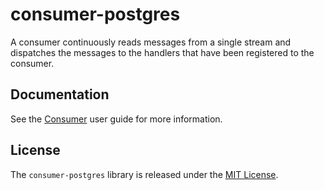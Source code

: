 # consumer-postgres

A consumer continuously reads messages from a single stream and dispatches the messages to the handlers that have been registered to the consumer.

## Documentation

See the [Consumer](http://docs.eventide-project.org/user-guide/consumers.html) user guide for more information.

## License

The `consumer-postgres` library is released under the [MIT License](https://github.com/eventide-project/consumer-postgres/blob/master/MIT-License.txt).
